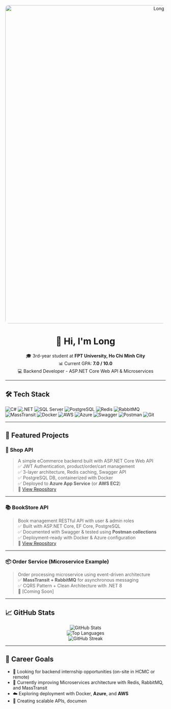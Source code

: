 <!-- Banner -->
<p align="center">
  <img src="https://www.google.com/url?sa=i&url=https%3A%2F%2Fgithub.com%2Flopesdiego12%2FHello-World&psig=AOvVaw3BP0VJPW7FSoR-As2fw1vD&ust=1751976140286000&source=images&cd=vfe&opi=89978449&ved=0CBQQjRxqFwoTCKCqoO_Zqo4DFQAAAAAdAAAAABAM" alt="Long Banner" width="1000" style="border-radius: 10px;" />
</p>

<!-- Introduction -->
<h1 align="center">👋 Hi, I'm Long</h1>
<p align="center">
  🎓 3rd-year student at <strong>FPT University, Ho Chi Minh City</strong>  
  <br/>
  📊 Current GPA: <strong>7.0 / 10.0</strong>  
  <br/>
  💻 Backend Developer - ASP.NET Core Web API & Microservices
</p>

---

## 🛠️ Tech Stack

![C#](https://img.shields.io/badge/-C%23-239120?style=flat&logo=c-sharp&logoColor=white)
![.NET](https://img.shields.io/badge/-.NET-512BD4?style=flat&logo=dotnet&logoColor=white)
![SQL Server](https://img.shields.io/badge/-SQL%20Server-CC2927?style=flat&logo=microsoftsqlserver&logoColor=white)
![PostgreSQL](https://img.shields.io/badge/-PostgreSQL-336791?style=flat&logo=postgresql&logoColor=white)
![Redis](https://img.shields.io/badge/-Redis-DC382D?style=flat&logo=redis&logoColor=white)
![RabbitMQ](https://img.shields.io/badge/-RabbitMQ-FF6600?style=flat&logo=rabbitmq&logoColor=white)
![MassTransit](https://img.shields.io/badge/-MassTransit-1D3557?style=flat&logo=nuget&logoColor=white)
![Docker](https://img.shields.io/badge/-Docker-2496ED?style=flat&logo=docker&logoColor=white)
![AWS](https://img.shields.io/badge/-AWS-232F3E?style=flat&logo=amazonaws&logoColor=white)
![Azure](https://img.shields.io/badge/-Azure-0078D4?style=flat&logo=microsoftazure&logoColor=white)
![Swagger](https://img.shields.io/badge/-Swagger-85EA2D?style=flat&logo=swagger&logoColor=black)
![Postman](https://img.shields.io/badge/-Postman-FF6C37?style=flat&logo=postman&logoColor=white)
![Git](https://img.shields.io/badge/-Git-F05032?style=flat&logo=git&logoColor=white)

---

## 🚀 Featured Projects

### 🛒 Shop API
> A simple eCommerce backend built with ASP.NET Core Web API  
> ✅ JWT Authentication, product/order/cart management  
> ✅ 3-layer architecture, Redis caching, Swagger API  
> ✅ PostgreSQL DB, containerized with Docker  
> ✅ Deployed to **Azure App Service** (or **AWS EC2**)  
🔗 [View Repository](https://github.com/hieudev/shop-api)

---

### 📚 BookStore API
> Book management RESTful API with user & admin roles  
> ✅ Built with ASP.NET Core, EF Core, PostgreSQL  
> ✅ Documented with Swagger & tested using **Postman collections**  
> ✅ Deployment-ready with Docker & Azure configuration  
🔗 [View Repository](https://github.com/hieudev/bookstore-api)

---

### 📦 Order Service (Microservice Example)
> Order processing microservice using event-driven architecture  
> ✅ **MassTransit + RabbitMQ** for asynchronous messaging  
> ✅ CQRS Pattern + Clean Architecture with .NET 8  
🔗 [Coming Soon]

---

## 📈 GitHub Stats

<p align="center">
  <img src="https://github-readme-stats.vercel.app/api?username=hieudev&show_icons=true&theme=tokyonight" alt="GitHub Stats" />
  <br/>
  <img src="https://github-readme-stats.vercel.app/api/top-langs/?username=hieudev&layout=compact&theme=tokyonight" alt="Top Languages" />
  <br/>
  <img src="https://github-readme-streak-stats.herokuapp.com/?user=hieudev&theme=tokyonight" alt="GitHub Streak" />
</p>

---

## 🎯 Career Goals

- 🤝 Looking for backend internship opportunities (on-site in HCMC or remote)  
- 🌱 Currently improving Microservices architecture with Redis, RabbitMQ, and MassTransit  
- ☁️ Exploring deployment with Docker, **Azure**, and **AWS**  
- 🧪 Creating scalable APIs, documen
